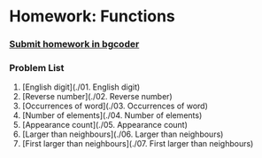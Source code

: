 Homework: Functions
===================

### [Submit homework in bgcoder](http://bgcoder.com/Contests/)

### Problem List

1. [English digit](./01. English digit)
1. [Reverse number](./02. Reverse number)
1. [Occurrences of word](./03. Occurrences of word)
1. [Number of elements](./04. Number of elements)
1. [Appearance count](./05. Appearance count)
1. [Larger than neighbours](./06. Larger than neighbours)
1. [First larger than neighbours](./07. First larger than neighbours)
